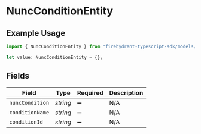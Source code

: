 # NuncConditionEntity

## Example Usage

```typescript
import { NuncConditionEntity } from "firehydrant-typescript-sdk/models/components";

let value: NuncConditionEntity = {};
```

## Fields

| Field              | Type               | Required           | Description        |
| ------------------ | ------------------ | ------------------ | ------------------ |
| `nuncCondition`    | *string*           | :heavy_minus_sign: | N/A                |
| `conditionName`    | *string*           | :heavy_minus_sign: | N/A                |
| `conditionId`      | *string*           | :heavy_minus_sign: | N/A                |